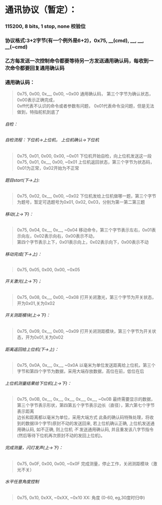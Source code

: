 <!--
 * @Author: your name
 * @Date: 2020-10-10 10:10:39
 * @LastEditTime: 2020-10-10 12:24:10
 * @LastEditors: Please set LastEditors
 * @Description: In User Settings Edit
 * @FilePath: \undefinede:\diansai\readme.md
 -->
# 通讯协议（暂定）： 
### 115200, 8 bits, 1 stop, none 校验位  
### 协议格式:3+2字节(有一个例外是6+2)，0x75, __(cmd), __, __, __(~cmd)  
### 乙方每发送一次控制命令都要等待另一方发送通用确认码，每收到一次命令都要回复通用确认码
### 通用确认码：
>0x75, 0x00, 0x__, 0x00, ~0x00 通用确认码， 
>第三个字节为确认状态，0x00表示正确完成，  
>0xff代表不认识的命令或者参数有问题， 
>0x01代表命令没问题，但是无法做到，特指舵机到底了  
###### 自检：
###### 自检流程：下位机->上位机， 上位机确认->下位机  
>0x75, 0x01, 0x00, 0x00, ~0x01 下位机开始自检，向上位机发送这一段  
>0x75, 0x01, 0x__, 0x00, ~0x01 上位机返回状态，第三个字节为状态码，0x01为正常，0x02开始为不正常  
###### 题目start(下->上):  
>0x75, 0x02, 0x__, 0x00, ~0x02 下位机发给上位机做哪一题，第三个字节为题号，暂定可选题号为0x01, 0x02, 0x03，分别为第一第二第三题  
###### 移动(上->下)：
>0x75, 0x04, 0x__, 0x__, ~0x04 移动命令，第三个字节表示左右，0x01表示向左，0x02表示向右，0x00表示不动，  
>第四个字节表示上下，0x01表示向上，0x02表示向下，0x00表示不动
###### 移动完成(下->上)： 
>0x75, 0x05, 0x00, 0x00, ~0x05  
###### 开关激光(上->下)；
>0x75, 0x08, 0x__, 0x00, ~0x08 打开关闭激光，第三个字节为开关状态，开为0x01,关为0x02  
###### 开关测距模块(上->下)： 
>0x75, 0x09, 0x__, 0x00, ~0x09 打开关闭测距模块，第三个字节为开关状态，开为0x01,关为0x02 
###### 距离返回给上位机(下->上)： 
>0x75, 0x0A, 0x__, 0x__, ~0x0A 以毫米为单位发送距离给上位机，第三个字节和第四个字节为数据，采用大端存放数据，高位在前，低位在后  
###### 上位机测量结果给下位机(上->下)： 
>0x75, 0x0B, 0x__, 0x__, 0x__, 0x__, 0x__, ~0x0B 最终需要显示的数据，第三个字节表示形状，第四第五个字节表示边长（直径），第六第七个字节表示距离  
>边长和距离都以毫米为单位，采用大端方式
>此条的确认码特殊处理，将收到的数据(8个字节)原封不动的发送回来, 若上位机确认正确, 上位机发送通用确认码, 如不正确, 则上位机 *不* 发送通用确认码, 并且重发该八字节指令(然后等待下位机再次原封不动的发回上位机)。
###### 完成测量，闪灯发声(上->下)： 
>0x75, 0x0F, 0x00, 0x00, ~0x0F 完成测量，停止工作，关闭测距模块（激光不关）   
###### 水平任意角度控制
>0x75, 0x10, 0xXX, ~0xXX, ~0x10 
>XX: 角度 (0-60, eg,30度时归中)
